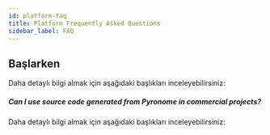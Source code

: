 ```yaml
---
id: platform-faq
title: Platform Frequently Asked Questions
sidebar_label: FAQ
---
```


<a id="aHeaderMenuAnchor" data-header-menu="Docs"></a>

## Başlarken
Daha detaylı bilgi almak için aşağıdaki başlıkları inceleyebilirsiniz:

##### Can I use source code generated from Pyronome in commercial projects?
Daha detaylı bilgi almak için aşağıdaki başlıkları inceleyebilirsiniz: